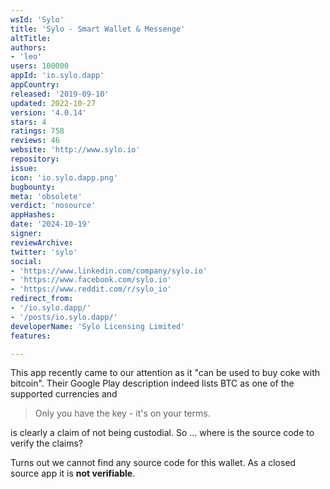 ```yaml
---
wsId: 'Sylo'
title: 'Sylo - Smart Wallet & Messenge'
altTitle: 
authors:
- 'leo'
users: 100000
appId: 'io.sylo.dapp'
appCountry: 
released: '2019-09-10'
updated: 2022-10-27
version: '4.0.14'
stars: 4
ratings: 758
reviews: 46
website: 'http://www.sylo.io'
repository: 
issue: 
icon: 'io.sylo.dapp.png'
bugbounty: 
meta: 'obsolete'
verdict: 'nosource'
appHashes: 
date: '2024-10-19'
signer: 
reviewArchive: 
twitter: 'sylo'
social:
- 'https://www.linkedin.com/company/sylo.io'
- 'https://www.facebook.com/sylo.io'
- 'https://www.reddit.com/r/sylo_io'
redirect_from:
- '/io.sylo.dapp/'
- '/posts/io.sylo.dapp/'
developerName: 'Sylo Licensing Limited'
features: 

---
```


This app recently came to our attention as it "can be used to buy coke with
bitcoin". Their Google Play description indeed lists BTC as one of the supported
currencies and

> Only you have the key - it's on your terms.

is clearly a claim of not being custodial. So ... where is the source code to
verify the claims?

Turns out we cannot find any source code for this wallet. As a closed source app
it is **not verifiable**.
